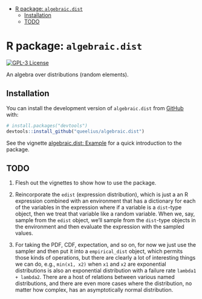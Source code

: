 
  - [R package: `algebraic.dist`](#r-package-algebraicdist)
      - [Installation](#installation)
      - [TODO](#todo)

<!-- README.md is generated from README.Rmd. Please edit that file -->

# R package: `algebraic.dist`

<!-- badges: start -->

[![GPL-3
License](https://img.shields.io/badge/license-GPL--3-blue.svg)](https://www.gnu.org/licenses/gpl-3.0)
<!-- badges: end -->

An algebra over distributions (random elements).

## Installation

You can install the development version of `algebraic.dist` from
[GitHub](https://github.com/) with:

``` r
# install.packages("devtools")
devtools::install_github("queelius/algebraic.dist")
```

See the vignette [algebraic.dist:
Example](http://queelius.github.io/algebraic.dist/articles/example.html)
for a quick introduction to the package.

## TODO

1.  Flesh out the vignettes to show how to use the package.

2.  Reincorporate the `edist` (expression distribution), which is just a
    an R expression combined with an environment that has a dictionary
    for each of the variables in the expression where if a variable is a
    `dist`-type object, then we treat that variable like a random
    variable. When we, say, sample from the `edist` object, we’ll sample
    from the `dist`-type objects in the environment and then evaluate
    the expression with the sampled values.

3.  For taking the PDF, CDF, expectation, and so on, for now we just use
    the sampler and then put it into a `empirical_dist` object, which
    permits those kinds of operations, but there are clearly a lot of
    interesting things we can do, e.g., `min(x1, x2)` when `x1` and `x2`
    are exponential distributions is also an exponential distribution
    with a failure rate `lambda1 + lambda2`. There are a host of
    relations between various named distributions, and there are even
    more cases where the distribution, no matter how complex, has an
    asymptotically normal distribution.
